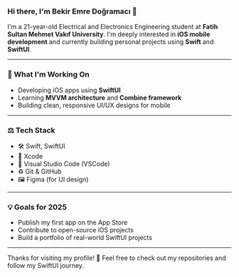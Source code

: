 ### Hi there, I'm Bekir Emre Doğramacı 👋

I'm a 21-year-old Electrical and Electronics Engineering student at **Fatih Sultan Mehmet Vakıf University**. I'm deeply interested in **iOS mobile development** and currently building personal projects using **Swift** and **SwiftUI**.

---

### 🚀 What I'm Working On
- Developing iOS apps using **SwiftUI**
- Learning **MVVM architecture** and **Combine framework**
- Building clean, responsive UI/UX designs for mobile

---

### ⚖️ Tech Stack
- 🛠️ Swift, SwiftUI
- 📏 Xcode
- 🧩 Visual Studio Code (VSCode)
- ♻️ Git & GitHub
- 🖼️ Figma (for UI design)

---

### 💡 Goals for 2025
- Publish my first app on the App Store
- Contribute to open-source iOS projects
- Build a portfolio of real-world SwiftUI projects

---



Thanks for visiting my profile! 🚀 Feel free to check out my repositories and follow my SwiftUI journey.
